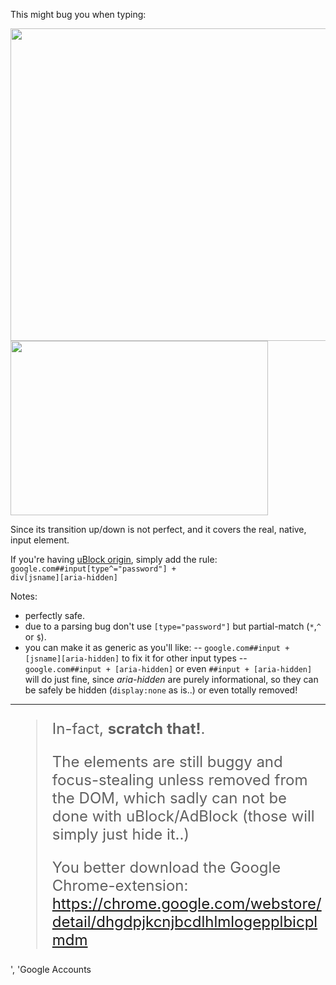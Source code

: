 This might bug you when typing:

<img src="https://icompile.eladkarako.com/_uploads/2017/05/info_1.gif" alt="" width="700" height="500"/>

<img src="https://icompile.eladkarako.com/_uploads/2017/05/icompile.eladkarako.com_google_accounts_non_standard_placeholder-1.png" alt="" width="412" height="279"/>

Since its transition up/down is not perfect,
and it covers the real, native, input element.

If you're having <a href="https://chrome.google.com/webstore/detail/cjpalhdlnbpafiamejdnhcphjbkeiagm" target="_blank">uBlock origin</a>, simply add the rule:
<code>google.com##input[type^="password"] + div[jsname][aria-hidden]</code>

Notes:
- perfectly safe.
- due to a parsing bug don't use <code>[type="password"]</code> but partial-match (<code>*</code>,<code>^</code> or <code>$</code>).
- you can make it as generic as you'll like:
-- <code>google.com##input + [jsname][aria-hidden]</code> to fix it for other input types
-- <code>google.com##input + [aria-hidden]</code>
or even <code>##input + [aria-hidden]</code> will do just fine, since <em>aria-hidden</em> are purely informational, so they can be safely be hidden (<code>display:none</code> as is..) or even totally removed!

<hr/>

<blockquote style="font-size:18pt;">
In-fact, <strong>scratch that!</strong>.

The elements are still buggy and focus-stealing unless removed from the DOM,
which sadly can not be done with uBlock/AdBlock (those will simply just hide it..)

You better download the Google Chrome-extension:
<a href="https://chrome.google.com/webstore/detail/dhgdpjkcnjbcdlhlmlogepplbicplmdm" target="_blank">https://chrome.google.com/webstore/detail/dhgdpjkcnjbcdlhlmlogepplbicplmdm</a>
</blockquote>

', 'Google Accounts